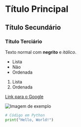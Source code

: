 # Título Principal
## Título Secundário
### Título Terciário

Texto normal com **negrito** e *itálico*.

- Lista
- Não
- Ordenada

1. Lista
2. Ordenada

[Link para o Google](https://www.google.com)

![Imagem de exemplo](https://via.placeholder.com/150)

```python
# Código em Python
print("Hello, World!")

